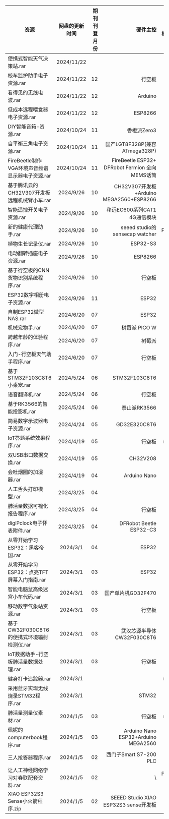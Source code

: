 

资源|网盘的更新时间|期刊刊登月份|硬件主控|备注(使用模组,模块等)|
---|:--:|---:|---:|---:
便携式智能天气决策站.rar|2024/11/22| | | |
校车监护助手电子资源.rar|2024/11/22| 12|行空板 | |
看得见的无线电波.rar|2024/11/22| 12|Arduino | |
低成本远程喂食器电子资源.rar|2024/11/22| 12| ESP8266| |
DIY智能音箱-资源.rar|2024/10/24| 11| 香橙派Zero3| |
自平衡三角电子资源.rar|2024/10/24| 11| 国产LGT8F328P(兼容ATmega328P)| |
FireBeetle制作VGA环境声音频谱显示器电子资源.rar|2024/10/24|11 |FireBeetle ESP32+ DFRobot Fermion 全向MEMS话筒 | |
基于腾讯云的CH32V307开发板远程机械臂小车.rar|2024/9/26| 10| CH32V307开发板+Arduino MEGA2560+ESP8266| |
智能遥控开关电子资源.rar|2024/9/26| 10|移远EC600系列CAT1 4G通信模块 | |
新的健康代理助手.rar|2024/9/26|10 | seeed studio的sensecap watcher| Python|
植物生长记录仪.rar|2024/9/26| 10 |  ESP32-S3| |
电动翻转插座电子资源.rar|2024/9/26| 10|ESP8266 | |
基于行空板的CNN货物识别系统程序.rar|2024/9/26| 10| 行空板| |
ESP32数字相册电子资源.rar|2024/9/26| 11|ESP32 | |
自制ESP32微型NAS.rar|2024/6/20| 07| ESP32| |
机械宠物手.rar|2024/6/20| 07| 树莓派 PICO W| |
跨越年龄的体验程序.rar|2024/6/20| 07|树莓派 | |
入门-行空板天气助手程序.rar|2024/6/20| 07| 行空板| |
基于STM32F103C8T6小桌宠.rar|2024/5/24| 06| STM32F103C8T6| |
语音翻译机.rar|2024/5/24| 06| 行空板| |
基于RK3566的智能投影机.rar|2024/5/24| 06|泰山派RK3566 | |
简易数字示波器电子资源.rar|2024/4/24| 05|GD32E320C8T6 | |
IoT答题系统效果程序.rar|2024/4/19| 05|行空板 |mind+ |
双USB串口数据交换.rar|2024/4/19| 05| CH32V208| |
会吐烟圈的加湿器.rar|2024/4/19| 04 | Arduino Nano| |
人工舌头打印模型.rar|2024/3/25| 04 | | |
肺活量数据可视化报告程序.rar|2024/3/25| 04 | 行空板| |
digiPclock电子怀表附件.rar|2024/3/25| 04 | DFRobot Beetle ESP32-C3| |
从零开始学习ESP32：黑客帝国.rar|2024/3/1| 04 | ESP32| |
从零开始学习ESP32：点亮TFT屏幕入门指南.rar|2024/3/1| 03|ESP32 | |
智能电脑鼠高级迷宫小车代码.rar|2024/3/1|03 |国产单片机GD32F470 | |
移动数字气象站资源.rar|2024/3/1| 03|行空板 | |
基于CW32F030C8T6的便携式环境辐射检测仪.rar|2024/3/1| 03| 武汉芯源半导体CW32F030C8T6| |
IoT数据助手-行空板肺活量数据处理.rar|2024/3/1| 03| 行空板| |
健身打卡追踪器.rar|2024/3/1| | | mind+|
采用蓝牙实现无线烧录STM32程序.rar|2024/3/1| |STM32| c#(上位机)|
肺活量测量仪素材.rar|2024/1/5| 03| 行空板|mind+ |
佩妮的computerbook程序.rar|2024/1/5|03 |Arduino Nano ESP32+Arduino MEGA2560 | |
三人抢答器程序.rar|2024/1/5| 02| 西门子Smart S7-200 PLC| |
让人工神经网络学习对春联配套资料.rar|2024/1/5| 02| \ | Python代码|
XIAO ESP32S3 Sense小火箭程序.zip|2024/1/5| 02|SEEED Studio XIAO ESP32S3 sense开发板 | |
